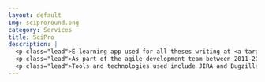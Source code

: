 ```yaml
---
layout: default
img: sciproround.png
category: Services
title: SciPro
description: |
  <p class="lead">E-learning app used for all theses writing at <a target="_blank" href="http://dsv.su.se">DSV, Stockholm University</a>.</p>
  <p class="lead">As part of the agile development team between 2011-2014, I was assigned increasingly more responsibility and roles, including Requirements, Designer, Full-stack Java Developer and Team Leader. During this time, the app won awards and reached international recognition and use.</p>
  <p class="lead">Tools and technologies used include JIRA and Bugzilla, Balsamiq Mockups, HTML, CSS, AJAX, Twitter Bootstrap, Java, IntelliJ IDEA, Maven, Jenkins, Sonar,JUnit, CheckStyle, FindBugs, Apache and Jetty, MySQL, Spring, Hibernate, QueryDSL, Wicket, Shibboleth, Lombok, various REST APIs and many others.</p>
---
```

